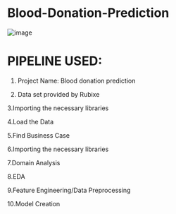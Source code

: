 # Blood-Donation-Prediction
![image](https://github.com/Tanwar-12/Blood-Donation-Prediction/assets/110081008/3044efa0-e619-47c4-b55b-67463ca2e9a9)
# PIPELINE USED:
1. Project Name: Blood donation prediction

2. Data set  provided by Rubixe

3.Importing the necessary libraries

4.Load the Data

5.Find Business Case

6.Importing the necessary libraries

7.Domain Analysis

8.EDA

9.Feature Engineering/Data Preprocessing

10.Model Creation 

